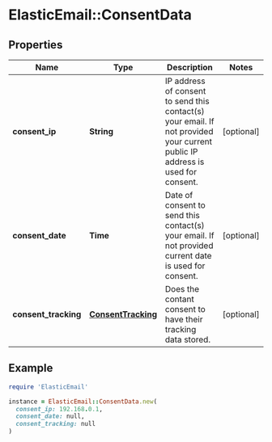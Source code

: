 # ElasticEmail::ConsentData

## Properties

| Name | Type | Description | Notes |
| ---- | ---- | ----------- | ----- |
| **consent_ip** | **String** | IP address of consent to send this contact(s) your email. If not provided your current public IP address is used for consent. | [optional] |
| **consent_date** | **Time** | Date of consent to send this contact(s) your email. If not provided current date is used for consent. | [optional] |
| **consent_tracking** | [**ConsentTracking**](ConsentTracking.md) | Does the contant consent to have their tracking data stored. | [optional] |

## Example

```ruby
require 'ElasticEmail'

instance = ElasticEmail::ConsentData.new(
  consent_ip: 192.168.0.1,
  consent_date: null,
  consent_tracking: null
)
```

